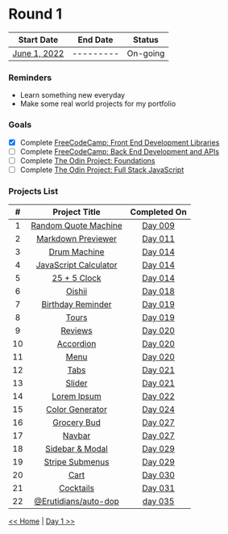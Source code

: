# Round 1

|        Start Date         | End Date  |  Status  |
| :-----------------------: | :-------: | :------: |
| [June 1, 2022](day001.md) | --------- | On-going |

### Reminders

- Learn something new everyday
- Make some real world projects for my portfolio

### Goals

- [x] Complete [FreeCodeCamp: Front End Development Libraries](https://www.freecodecamp.org/learn/front-end-development-libraries/)
- [ ] Complete [FreeCodeCamp: Back End Development and APIs](https://www.freecodecamp.org/learn/back-end-development-and-apis/)
- [ ] Complete [The Odin Project: Foundations](https://www.theodinproject.com/paths/foundations/courses/foundations)
- [ ] Complete [The Odin Project: Full Stack JavaScript](https://www.theodinproject.com/paths/full-stack-javascript)

### Projects List

|  #  |                              Project Title                              |     Completed On     |
| :-: | :---------------------------------------------------------------------: | :------------------: |
|  1  |  [Random Quote Machine](https://github.com/plskx/random-quote-machine)  | [Day 009](day009.md) |
|  2  |    [Markdown Previewer](https://github.com/plskx/markdown-previewer)    | [Day 011](day011.md) |
|  3  |          [Drum Machine](https://github.com/plskx/drum-machine)          | [Day 014](day014.md) |
|  4  | [JavaScript Calculator](https://github.com/plskx/javascript-calculator) | [Day 014](day014.md) |
|  5  |           [25 + 5 Clock](https://github.com/plskx/25-5-Clock)           | [Day 014](day014.md) |
|  6  |               [Oishii](https://github.com/plskz/oishii/)                | [Day 018](day018.md) |
|  7  |      [Birthday Reminder](https://github.com/plskz/react-projects)       | [Day 019](day019.md) |
|  8  |            [Tours](https://github.com/plskz/react-projects)             | [Day 019](day019.md) |
|  9  |           [Reviews](https://github.com/plskz/react-projects)            | [Day 020](day020.md) |
| 10  |          [Accordion](https://github.com/plskz/react-projects)           | [Day 020](day020.md) |
| 11  |             [Menu](https://github.com/plskz/react-projects)             | [Day 020](day020.md) |
| 12  |             [Tabs](https://github.com/plskz/react-projects)             | [Day 021](day021.md) |
| 13  |            [Slider](https://github.com/plskz/react-projects)            | [Day 021](day021.md) |
| 14  |         [Lorem Ipsum](https://github.com/plskz/react-projects)          | [Day 022](day022.md) |
| 15  |       [Color Generator](https://github.com/plskz/react-projects)        | [Day 024](day024.md) |
| 16  |         [Grocery Bud](https://github.com/plskz/react-projects)          | [Day 027](day027.md) |
| 17  |            [Navbar](https://github.com/plskz/react-projects)            | [Day 027](day027.md) |
| 18  |       [Sidebar & Modal](https://github.com/plskz/react-projects)        | [Day 029](day029.md) |
| 19  |       [Stripe Submenus](https://github.com/plskz/react-projects)        | [Day 029](day029.md) |
| 20  |             [Cart](https://github.com/plskz/react-projects)             | [Day 030](day030.md) |
| 21  |          [Cocktails](https://github.com/plskz/react-projects)           | [Day 031](day031.md) |
| 22  |     [@Erutidians/auto-dop](https://github.com/Erutidians/auto-dop)      | [day 035](day035.md) |

[<< Home](../README.md) | [Day 1 >>](day001.md)
